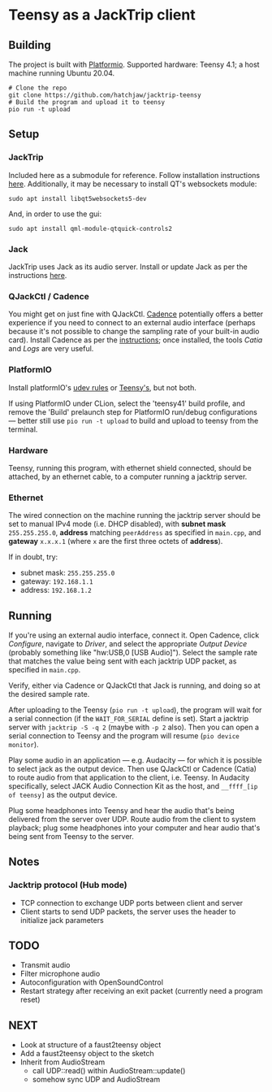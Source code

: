 # Teensy as a JackTrip client

## Building

The project is built with [Platformio](https://platformio.org). 
Supported hardware: Teensy 4.1; a host machine running Ubuntu 20.04.

```shell
# Clone the repo
git clone https://github.com/hatchjaw/jacktrip-teensy
# Build the program and upload it to teensy
pio run -t upload
```

## Setup

### JackTrip

Included here as a submodule for reference. Follow installation 
instructions [here](https://jacktrip.github.io/jacktrip/Build/Linux/).
Additionally, it may be necessary to install QT's websockets module:

```shell
sudo apt install libqt5websockets5-dev
```

And, in order to use the gui:

```shell
sudo apt install qml-module-qtquick-controls2
```

### Jack

JackTrip uses Jack as its audio server. Install or update Jack as per the
instructions 
[here](https://qjackctl.sourceforge.io/qjackctl-index.html#Installation).

### QJackCtl / Cadence

You might get on just fine with QJackCtl.
[Cadence](https://kx.studio/Applications:Cadence) potentially offers a better
experience if you need to connect to an external audio interface (perhaps
because it's not possible to change the sampling rate of your built-in audio
card). Install Cadence as per the 
[instructions](https://github.com/falkTX/Cadence/blob/master/INSTALL.md);
once installed, the tools _Catia_ and _Logs_ are very useful.


### PlatformIO

Install platformIO's 
[udev rules](https://docs.platformio.org/en/latest/core/installation/udev-rules.html)
or [Teensy's](https://www.pjrc.com/teensy/loader_linux.html), but not both.

If using PlatformIO under
CLion, select the 'teensy41' build profile, and remove the 'Build' prelaunch
step for PlatformIO run/debug 
configurations — better still use 
`pio run -t upload` to build and upload to teensy from the terminal.

### Hardware

Teensy, running this program, with ethernet shield connected, should be 
attached, by an ethernet cable, to a computer running a jacktrip server.

### Ethernet

The wired connection on the machine running the jacktrip server should be
set to manual IPv4 mode (i.e. DHCP disabled), with **subnet mask** 
`255.255.255.0`, **address** matching `peerAddress` as specified in `main.cpp`, 
and **gateway** `x.x.x.1` (where `x` are the first three octets of **address**).

If in doubt, try:

- subnet mask: `255.255.255.0`
- gateway: `192.168.1.1`
- address: `192.168.1.2`

## Running

If you're using an external audio interface, connect it. Open Cadence, click 
_Configure_, navigate to _Driver_, and select the appropriate _Output Device_
(probably something like "hw:USB,0 [USB Audio]"). Select the sample rate that
matches the value being sent with each jacktrip UDP packet, as specified in
`main.cpp`.

Verify, either via Cadence or QJackCtl that Jack is running, and 
doing so at the desired sample rate.

After uploading to the Teensy (`pio run -t upload`), the program will wait 
for a serial connection (if the `WAIT_FOR_SERIAL` define is set).
Start a jacktrip server with `jacktrip -S -q 2` (maybe with `-p 2` also).
Then you can open a serial connection to Teensy and the program will
resume (`pio device monitor`).

Play some audio in an application — e.g. Audacity — for which it is possible to 
select jack as the output device. Then use QJackCtl or Cadence (Catia) to route
audio from that application to the client, i.e. Teensy.
In Audacity specifically, select JACK Audio Connection Kit as the host, and
`__ffff_[ip of teensy]` as the output device.

Plug some
headphones into Teensy and hear the audio that's being delivered from the
server over UDP. 
Route audio from the client to system playback; plug some headphones into your 
computer and hear audio that's being sent from Teensy to the server.

## Notes

### Jacktrip protocol (Hub mode)

- TCP connection to exchange UDP ports between client and server
- Client starts to send UDP packets, the server uses the header to initialize jack parameters

[//]: # (- When at least a second client is connected, the server starts broadcasting the mixed audio to everyone.)

## TODO

- Transmit audio
- Filter microphone audio
- Autoconfiguration with OpenSoundControl
- Restart strategy after receiving an exit packet (currently need a program reset)

## NEXT
- Look at structure of a faust2teensy object
- Add a faust2teensy object to the sketch
- Inherit from AudioStream
    - call UDP::read() within AudioStream::update()
    - somehow sync UDP and AudioStream
